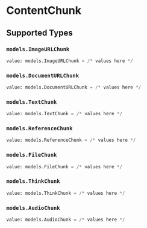 # ContentChunk


## Supported Types

### `models.ImageURLChunk`

```python
value: models.ImageURLChunk = /* values here */
```

### `models.DocumentURLChunk`

```python
value: models.DocumentURLChunk = /* values here */
```

### `models.TextChunk`

```python
value: models.TextChunk = /* values here */
```

### `models.ReferenceChunk`

```python
value: models.ReferenceChunk = /* values here */
```

### `models.FileChunk`

```python
value: models.FileChunk = /* values here */
```

### `models.ThinkChunk`

```python
value: models.ThinkChunk = /* values here */
```

### `models.AudioChunk`

```python
value: models.AudioChunk = /* values here */
```

